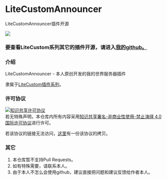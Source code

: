 # LiteCustomAnnouncer
LiteCustomAnnouncer插件开源

[![](https://img.shields.io/badge/license-CC--BY--NC--ND--4.0-green)](http://creativecommons.org/licenses/by-nc-nd/4.0/)

### 要查看LiteCustom系列其它的插件开源，请进入[我的github。](https://github.com/main-world?tab=repositories)

### 介绍
LiteCustomAnnouncer - 本人原创开发的我的世界服务器插件

隶属于[LiteCustom插件系列](http://afdian.net/album/d9967344dc9611ea848752540025c377)。

### 许可协议
<a rel="license" href="http://creativecommons.org/licenses/by-nc-nd/4.0/"><img alt="知识共享许可协议" style="border-width:0" src="https://i.creativecommons.org/l/by-nc-nd/4.0/88x31.png" /></a><br />若无特殊声明，本仓库内所有内容采用<a rel="license" href="http://creativecommons.org/licenses/by-nc-nd/4.0/">知识共享署名-非商业性使用-禁止演绎 4.0 国际许可协议</a>进行许可。

若该协议的链接无法访问，[这里](https://github.com/main-world/LiteCustomAnnouncer/blob/master/LICENSE)有一份该协议的拷贝。

### 其它

1.  本仓库暂不支持Pull Requests。
2.  如有特殊需要，请联系本人。
3.  由于本人不怎么会使用github，建议直接把问题和建议反馈给作者本人。

